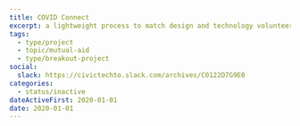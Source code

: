 ```yaml
---
title: COVID Connect
excerpt: a lightweight process to match design and technology volunteers to existing COVID-19 initiatives and mutual aid projects that need digital support
tags:
  - type/project
  - topic/mutual-aid
  - type/breakout-project
social:
  slack: https://civictechto.slack.com/archives/C0122D7G9E0
categories:
  - status/inactive
dateActiveFirst: 2020-01-01
date: 2020-01-01
---
```

